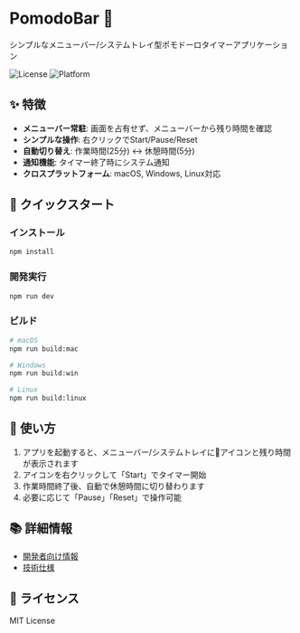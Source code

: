 # PomodoBar 🍅

シンプルなメニューバー/システムトレイ型ポモドーロタイマーアプリケーション

![License](https://img.shields.io/badge/license-MIT-blue.svg)
![Platform](https://img.shields.io/badge/platform-macOS%20%7C%20Windows%20%7C%20Linux-lightgrey.svg)

## ✨ 特徴

- **メニューバー常駐**: 画面を占有せず、メニューバーから残り時間を確認
- **シンプルな操作**: 右クリックでStart/Pause/Reset
- **自動切り替え**: 作業時間(25分) ↔ 休憩時間(5分)
- **通知機能**: タイマー終了時にシステム通知
- **クロスプラットフォーム**: macOS, Windows, Linux対応

## 🚀 クイックスタート

### インストール

```bash
npm install
```

### 開発実行

```bash
npm run dev
```

### ビルド

```bash
# macOS
npm run build:mac

# Windows
npm run build:win

# Linux
npm run build:linux
```

## 📖 使い方

1. アプリを起動すると、メニューバー/システムトレイに🍅アイコンと残り時間が表示されます
2. アイコンを右クリックして「Start」でタイマー開始
3. 作業時間終了後、自動で休憩時間に切り替わります
4. 必要に応じて「Pause」「Reset」で操作可能

## 📚 詳細情報

- [開発者向け情報](./DEVELOPMENT.md)
- [技術仕様](./TECHNICAL.md)

## 📄 ライセンス

MIT License
